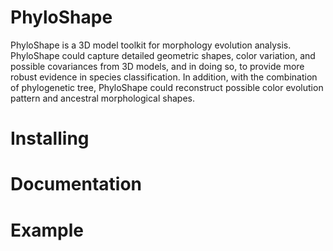 PhyloShape
==========
PhyloShape is a 3D model toolkit for morphology evolution analysis. PhyloShape could capture detailed geometric shapes, color variation, and possible covariances from 3D models, and in doing so, to provide more robust evidence in species classification. In addition, with the combination of phylogenetic tree, PhyloShape could reconstruct possible color evolution pattern and ancestral morphological shapes.


# Installing



# Documentation




# Example
